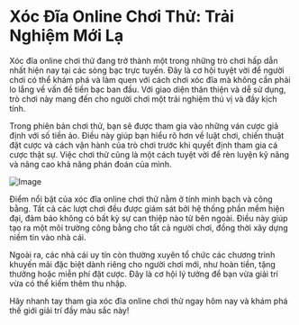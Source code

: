 # Xóc Đĩa Online Chơi Thử: Trải Nghiệm Mới Lạ

Xóc đĩa online chơi thử đang trở thành một trong những trò chơi hấp dẫn nhất hiện nay tại các sòng bạc trực tuyến. Đây là cơ hội tuyệt vời để người chơi có thể khám phá và làm quen với cách chơi xóc đĩa mà không cần phải lo lắng về vấn đề tiền bạc ban đầu. Với giao diện thân thiện và dễ sử dụng, trò chơi này mang đến cho người chơi một trải nghiệm thú vị và đầy kịch tính.

Trong phiên bản chơi thử, bạn sẽ được tham gia vào những ván cược giả định với số tiền ảo. Điều này giúp bạn hiểu rõ hơn về luật chơi, chiến thuật đặt cược và cách vận hành của trò chơi trước khi quyết định tham gia cá cược thật sự. Việc chơi thử cũng là một cách tuyệt vời để rèn luyện kỹ năng và nâng cao khả năng phán đoán của mình.

![Image](https://github.com/user-attachments/assets/bd51ea9f-0666-407b-a7a7-98ead6de688c)

Điểm nổi bật của xóc đĩa online chơi thử nằm ở tính minh bạch và công bằng. Tất cả các lượt chơi đều được giám sát bởi hệ thống phần mềm hiện đại, đảm bảo không có bất kỳ sự can thiệp nào từ bên ngoài. Điều này giúp tạo ra một môi trường công bằng cho tất cả người chơi, đồng thời xây dựng niềm tin vào nhà cái.

Ngoài ra, các nhà cái uy tín còn thường xuyên tổ chức các chương trình khuyến mãi đặc biệt dành riêng cho người chơi mới, như hoàn tiền, tặng thưởng hoặc miễn phí đặt cược. Đây là cơ hội lý tưởng để bạn vừa giải trí vừa có thể kiếm thêm thu nhập.

Hãy nhanh tay tham gia xóc đĩa online chơi thử ngay hôm nay và khám phá thế giới giải trí đầy màu sắc này!